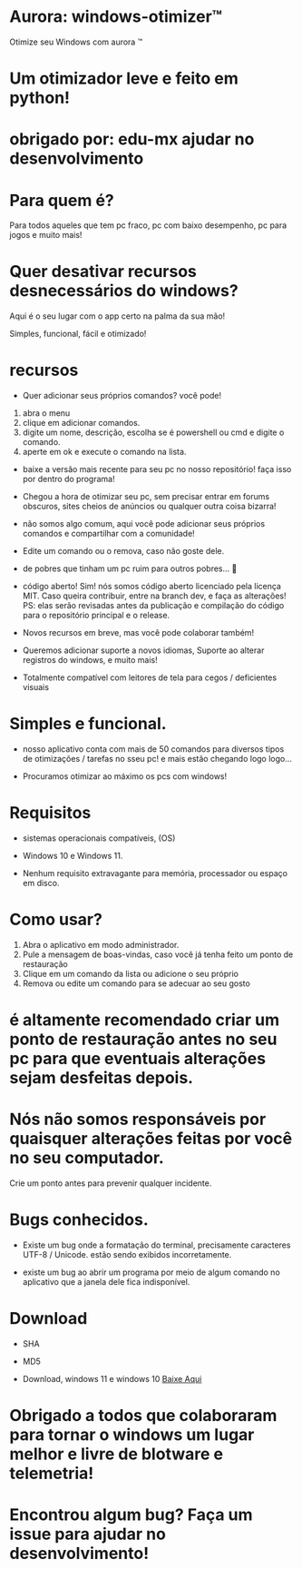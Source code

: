 # Aurora: windows-otimizer™
Otimize seu Windows com  aurora ™

# Um otimizador leve e feito em python!


# obrigado por: edu-mx ajudar no desenvolvimento


# Para quem é?


Para todos aqueles que tem pc fraco, pc com baixo desempenho, pc para jogos e muito mais!


# Quer desativar recursos desnecessários do windows?
Aqui é o seu lugar com o app certo na palma da sua mão!

Simples, funcional, fácil e otimizado!


# recursos


* Quer adicionar seus próprios comandos? você pode! 
1. abra o menu
2. clique em adicionar comandos.
3. digite um nome, descrição, escolha se é powershell ou cmd e digite o comando.
4. aperte em ok e execute o comando na lista.

* baixe a versão mais recente para seu pc no nosso repositório! faça isso por dentro do programa!

*  Chegou a hora de otimizar seu pc, sem precisar entrar em forums obscuros, sites cheios de anúncios ou qualquer outra coisa bizarra!


* não somos algo comum, aqui você pode adicionar seus próprios comandos e compartilhar com a comunidade!

* Edite um comando ou o remova, caso não goste dele.


* de pobres que tinham um pc ruim para outros pobres... 🤣

* código aberto!
Sim! nós somos código aberto licenciado pela licença MIT. Caso queira contribuir, entre na branch dev, e   faça as alterações! PS: elas serão revisadas antes da publicação e compilação do código para o repositório principal e o release.

* Novos recursos em breve, mas você pode colaborar também!


* Queremos adicionar suporte a novos idiomas, Suporte ao alterar registros do windows, e muito mais!

* Totalmente compatível com leitores de tela para cegos / deficientes visuais

# Simples e funcional.

* nosso aplicativo conta com mais de 50 comandos para diversos tipos de otimizações / tarefas no 
sseu pc! e mais estão chegando logo logo...


* Procuramos otimizar ao máximo os pcs com windows!


# Requisitos


* sistemas operacionais compatíveis, (OS) 
* Windows 10 e Windows 11.


* Nenhum requisito extravagante para memória, processador ou espaço em disco.


# Como usar?


1. Abra o aplicativo em modo administrador.
2. Pule a mensagem de boas-vindas, caso você já tenha feito um ponto de restauração
3. Clique em um comando da lista ou adicione o seu próprio
4. Remova ou edite um comando para se adecuar ao seu gosto

# é altamente recomendado criar um ponto de restauração antes no seu pc para que eventuais alterações sejam desfeitas depois.


# Nós não somos responsáveis por quaisquer alterações feitas por você no seu computador.
Crie um ponto antes para prevenir qualquer incidente.


# Bugs conhecidos.

* Existe um bug onde a formatação do terminal, precisamente caracteres UTF-8 / Unicode. estão sendo exibidos incorretamente.


* existe um bug ao abrir um programa por meio de algum comando no aplicativo que a janela dele fica indisponível.


# Download


* SHA

* MD5


* Download, windows 11 e windows 10
[Baixe Aqui]()


# Obrigado a todos que colaboraram para tornar o windows um lugar melhor e livre de blotware e telemetria!


# Encontrou algum bug? Faça um issue para ajudar no desenvolvimento!